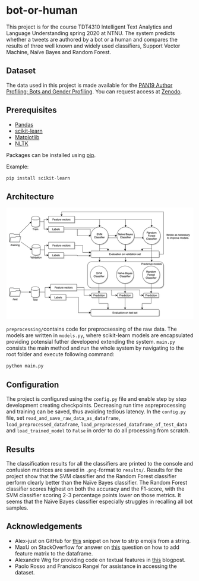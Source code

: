 # bot-or-human

This project is for the course TDT4310 Intelligent Text Analytics and Language Understanding spring 2020 at NTNU. The system predicts whether a tweets are authored by a bot or a human and compares the results of three well known and widely used classifiers, Support Vector Machine, Naïve Bayes and Random Forest.

## Dataset

The data used in this project is made available for the [PAN19 Author Profiling: Bots and Gender Profiling](https://pan.webis.de/clef19/pan19-web/author-profiling.html). You can request access at [Zenodo](https://zenodo.org/record/3692340).

## Prerequisites

- [Pandas](https://pandas.pydata.org/)
- [scikit-learn](https://scikit-learn.org/)
- [Matplotlib](https://matplotlib.org/)
- [NLTK](https://www.nltk.org/)

Packages can be installed using [pip](https://pypi.org/project/pip/).

Example:

```python
pip install scikit-learn
```

## Architecture
![Overall system architecture](/Architecture.png)

`preprocessing/`contains code for preprocsessing of the raw data. The models are written in `models.py`, where scikit-learn models are encapsulated providing potensial futher developend extending the system. `main.py` consists the main method and run the whole system by navigating to the root folder and execute following command:

```python
python main.py
```

## Configuration

The project is configured using the `config.py` file and enable step by step development creating checkpoints. Decreasing run time aspreprocessing and training can be saved, thus avoiding tedious latency. In the `config.py` file, set `read_and_save_raw_data_as_dataframe`, `load_preprocessed_dataframe`, `load_preprocessed_dataframe_of_test_data` and `load_trained_model` to `False` in order to do all processing from scratch.

## Results

The classification results for all the classifiers are printed to the console and confusion matrices are saved in `.png`-format to `results/`. Results for the project show that the SVM classifier and the Random Forest classifier perform clearly better than the Naïve Bayes classifier.  The Random Forest classifier scores highest on both the accuracy and the F1-score, with the SVM classifier scoring 2-3 percentage points lower on those metrics.  It seems that the Naïve Bayes classifier especially struggles in recalling all bot samples. 

## Acknowledgements
* Alex-just on GitHub for [this](https://gist.github.com/Alex-Just/e86110836f3f93fe7932290526529cd1) snippet on how to strip emojis from a string. 
* MaxU on StackOverflow for answer on [this](https://stackoverflow.com/questions/43577590/adding-sparse-matrix-from-countvectorizer-into-dataframe-with-complimentary-info) question on how to add feature matrix to the dataframe.
* Alexandre Wrg for providing code on textual features in [this](https://towardsdatascience.com/how-i-improved-my-text-classification-model-with-feature-engineering-98fbe6c13ef3) blogpost. 
* Paolo Rosso and Francisco Rangel for assistance in accessing the dataset. 
